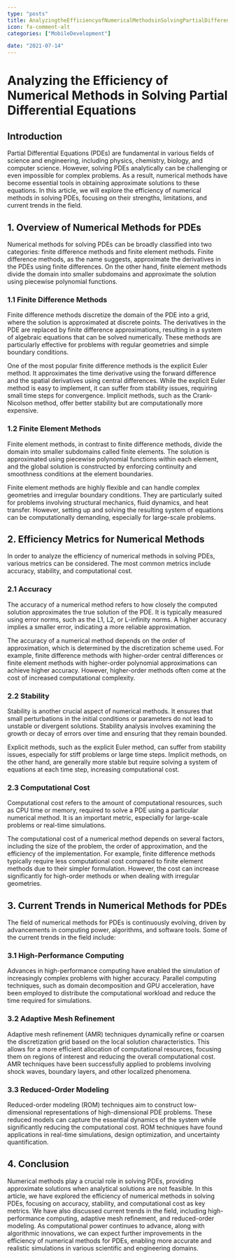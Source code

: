 ```yaml
---
type: "posts"
title: AnalyzingtheEfficiencyofNumericalMethodsinSolvingPartialDifferentialEquations
icon: fa-comment-alt
categories: ["MobileDevelopment"]

date: "2021-07-14"
---
```




# Analyzing the Efficiency of Numerical Methods in Solving Partial Differential Equations

## Introduction

Partial Differential Equations (PDEs) are fundamental in various fields of science and engineering, including physics, chemistry, biology, and computer science. However, solving PDEs analytically can be challenging or even impossible for complex problems. As a result, numerical methods have become essential tools in obtaining approximate solutions to these equations. In this article, we will explore the efficiency of numerical methods in solving PDEs, focusing on their strengths, limitations, and current trends in the field.

## 1. Overview of Numerical Methods for PDEs

Numerical methods for solving PDEs can be broadly classified into two categories: finite difference methods and finite element methods. Finite difference methods, as the name suggests, approximate the derivatives in the PDEs using finite differences. On the other hand, finite element methods divide the domain into smaller subdomains and approximate the solution using piecewise polynomial functions.

### 1.1 Finite Difference Methods

Finite difference methods discretize the domain of the PDE into a grid, where the solution is approximated at discrete points. The derivatives in the PDE are replaced by finite difference approximations, resulting in a system of algebraic equations that can be solved numerically. These methods are particularly effective for problems with regular geometries and simple boundary conditions.

One of the most popular finite difference methods is the explicit Euler method. It approximates the time derivative using the forward difference and the spatial derivatives using central differences. While the explicit Euler method is easy to implement, it can suffer from stability issues, requiring small time steps for convergence. Implicit methods, such as the Crank-Nicolson method, offer better stability but are computationally more expensive.

### 1.2 Finite Element Methods

Finite element methods, in contrast to finite difference methods, divide the domain into smaller subdomains called finite elements. The solution is approximated using piecewise polynomial functions within each element, and the global solution is constructed by enforcing continuity and smoothness conditions at the element boundaries.

Finite element methods are highly flexible and can handle complex geometries and irregular boundary conditions. They are particularly suited for problems involving structural mechanics, fluid dynamics, and heat transfer. However, setting up and solving the resulting system of equations can be computationally demanding, especially for large-scale problems.

## 2. Efficiency Metrics for Numerical Methods

In order to analyze the efficiency of numerical methods in solving PDEs, various metrics can be considered. The most common metrics include accuracy, stability, and computational cost.

### 2.1 Accuracy

The accuracy of a numerical method refers to how closely the computed solution approximates the true solution of the PDE. It is typically measured using error norms, such as the L1, L2, or L-infinity norms. A higher accuracy implies a smaller error, indicating a more reliable approximation.

The accuracy of a numerical method depends on the order of approximation, which is determined by the discretization scheme used. For example, finite difference methods with higher-order central differences or finite element methods with higher-order polynomial approximations can achieve higher accuracy. However, higher-order methods often come at the cost of increased computational complexity.

### 2.2 Stability

Stability is another crucial aspect of numerical methods. It ensures that small perturbations in the initial conditions or parameters do not lead to unstable or divergent solutions. Stability analysis involves examining the growth or decay of errors over time and ensuring that they remain bounded.

Explicit methods, such as the explicit Euler method, can suffer from stability issues, especially for stiff problems or large time steps. Implicit methods, on the other hand, are generally more stable but require solving a system of equations at each time step, increasing computational cost.

### 2.3 Computational Cost

Computational cost refers to the amount of computational resources, such as CPU time or memory, required to solve a PDE using a particular numerical method. It is an important metric, especially for large-scale problems or real-time simulations.

The computational cost of a numerical method depends on several factors, including the size of the problem, the order of approximation, and the efficiency of the implementation. For example, finite difference methods typically require less computational cost compared to finite element methods due to their simpler formulation. However, the cost can increase significantly for high-order methods or when dealing with irregular geometries.

## 3. Current Trends in Numerical Methods for PDEs

The field of numerical methods for PDEs is continuously evolving, driven by advancements in computing power, algorithms, and software tools. Some of the current trends in the field include:

### 3.1 High-Performance Computing

Advances in high-performance computing have enabled the simulation of increasingly complex problems with higher accuracy. Parallel computing techniques, such as domain decomposition and GPU acceleration, have been employed to distribute the computational workload and reduce the time required for simulations.

### 3.2 Adaptive Mesh Refinement

Adaptive mesh refinement (AMR) techniques dynamically refine or coarsen the discretization grid based on the local solution characteristics. This allows for a more efficient allocation of computational resources, focusing them on regions of interest and reducing the overall computational cost. AMR techniques have been successfully applied to problems involving shock waves, boundary layers, and other localized phenomena.

### 3.3 Reduced-Order Modeling

Reduced-order modeling (ROM) techniques aim to construct low-dimensional representations of high-dimensional PDE problems. These reduced models can capture the essential dynamics of the system while significantly reducing the computational cost. ROM techniques have found applications in real-time simulations, design optimization, and uncertainty quantification.

## 4. Conclusion

Numerical methods play a crucial role in solving PDEs, providing approximate solutions when analytical solutions are not feasible. In this article, we have explored the efficiency of numerical methods in solving PDEs, focusing on accuracy, stability, and computational cost as key metrics. We have also discussed current trends in the field, including high-performance computing, adaptive mesh refinement, and reduced-order modeling. As computational power continues to advance, along with algorithmic innovations, we can expect further improvements in the efficiency of numerical methods for PDEs, enabling more accurate and realistic simulations in various scientific and engineering domains.